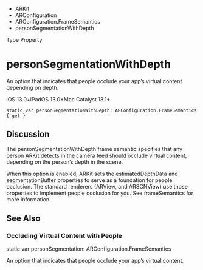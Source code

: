 

- ARKit
- ARConfiguration
- ARConfiguration.FrameSemantics
-  personSegmentationWithDepth 

Type Property

# personSegmentationWithDepth

An option that indicates that people occlude your app’s virtual content depending on depth.

iOS 13.0+iPadOS 13.0+Mac Catalyst 13.1+

``` source
static var personSegmentationWithDepth: ARConfiguration.FrameSemantics { get }
```

## Discussion

The personSegmentationWithDepth frame semantic specifies that any person ARKit detects in the camera feed should occlude virtual content, depending on the person’s depth in the scene.

When this option is enabled, ARKit sets the estimatedDepthData and segmentationBuffer properties to serve as a foundation for people occlusion. The standard renderers (ARView, and ARSCNView) use those properties to implement people occlusion for you. See frameSemantics for more information.

## See Also

### Occluding Virtual Content with People

static var personSegmentation: ARConfiguration.FrameSemantics

An option that indicates that people occlude your app’s virtual content.

